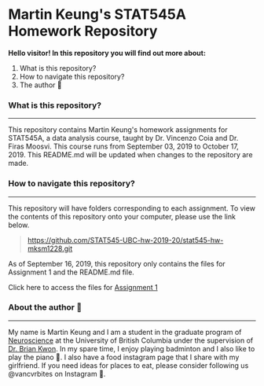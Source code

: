 # **Martin Keung's STAT545A Homework Repository**

**Hello visitor! In this repository you will find out more about:**

1.  What is this repository?
2.  How to navigate this repository?
3.  The author :boy:



### **What is this repository?**

---------------------------------

This repository contains Martin Keung's homework assignments for STAT545A, a data analysis course, taught by Dr. Vincenzo Coia and Dr. Firas Moosvi. This course runs from September 03, 2019 to October 17, 2019. This README.md will be updated when changes to the repository are made. 



### **How to navigate this repository?**

---------------------------------------------------------------------

This repository will have folders corresponding to each assignment. To view the contents of this repository onto your computer, please use the link below. 

> https://github.com/STAT545-UBC-hw-2019-20/stat545-hw-mksm1228.git

As of September 16, 2019, this repository only contains the files for Assignment 1 and the README.md file.

Click here to access the files for [Assignment 1](https://github.com/STAT545-UBC-hw-2019-20/stat545-hw-mksm1228/tree/master/hw01)

### **About the author** :boy:

---------------------------------------------------------------------

My name is Martin Keung and I am a student in the graduate program of [Neuroscience](https://neuroscience.centreforbrainhealth.ca/) at the University of British Columbia under the supervision of [Dr. Brian Kwon](https://icord.org/researchers/dr-brian-kwon/). In my spare time, I enjoy playing badminton and I also like to play the piano :musical_note:. I also have a food instagram page that I share with my girlfriend. If you need ideas for places to eat, please consider following us @vancvrbites on Instagram :sushi:. 

